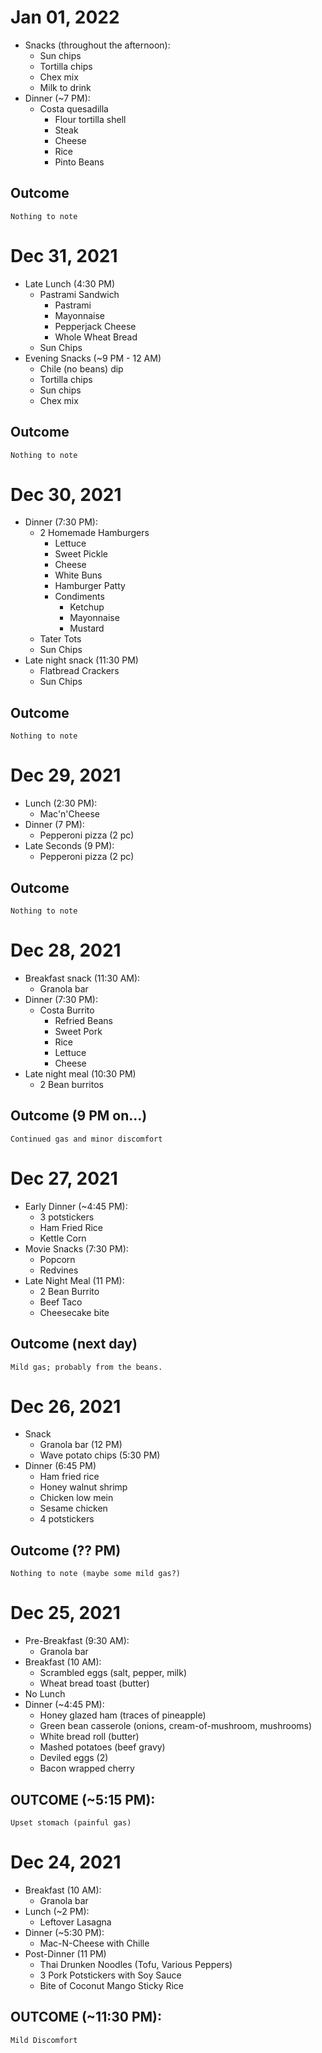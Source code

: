 # Jan 01, 2022
- Snacks (throughout the afternoon):
    - Sun chips
    - Tortilla chips
    - Chex mix
    - Milk to drink
- Dinner (~7 PM):
    - Costa quesadilla
        - Flour tortilla shell
        - Steak
        - Cheese
        - Rice
        - Pinto Beans
## Outcome
    Nothing to note

# Dec 31, 2021
- Late Lunch (4:30 PM)
    - Pastrami Sandwich
        - Pastrami
        - Mayonnaise
        - Pepperjack Cheese
        - Whole Wheat Bread
    - Sun Chips
- Evening Snacks (~9 PM - 12 AM)
    - Chile (no beans) dip
    - Tortilla chips
    - Sun chips
    - Chex mix
## Outcome
    Nothing to note

# Dec 30, 2021
- Dinner (7:30 PM):
    - 2 Homemade Hamburgers
        - Lettuce
        - Sweet Pickle
        - Cheese
        - White Buns
        - Hamburger Patty
        - Condiments
            - Ketchup
            - Mayonnaise
            - Mustard
    - Tater Tots
    - Sun Chips
- Late night snack (11:30 PM)
    - Flatbread Crackers
    - Sun Chips
## Outcome
    Nothing to note

# Dec 29, 2021
- Lunch (2:30 PM):
    - Mac'n'Cheese
- Dinner (7 PM):
    - Pepperoni pizza (2 pc)
- Late Seconds (9 PM):
    - Pepperoni pizza (2 pc)
## Outcome
    Nothing to note

# Dec 28, 2021
- Breakfast snack (11:30 AM):
    - Granola bar
- Dinner (7:30 PM):
    - Costa Burrito
        - Refried Beans
        - Sweet Pork
        - Rice
        - Lettuce
        - Cheese
- Late night meal (10:30 PM)
    - 2 Bean burritos
## Outcome (9 PM on...)
    Continued gas and minor discomfort

# Dec 27, 2021
- Early Dinner (~4:45 PM):
    - 3 potstickers
    - Ham Fried Rice
    - Kettle Corn
- Movie Snacks (7:30 PM):
    - Popcorn
    - Redvines
- Late Night Meal (11 PM):
    - 2 Bean Burrito
    - Beef Taco
    - Cheesecake bite
## Outcome (next day)
    Mild gas; probably from the beans.

# Dec 26, 2021
- Snack
    - Granola bar (12 PM)
    - Wave potato chips (5:30 PM)
- Dinner (6:45 PM)
    - Ham fried rice
    - Honey walnut shrimp
    - Chicken low mein
    - Sesame chicken
    - 4 potstickers
## Outcome (?? PM)
    Nothing to note (maybe some mild gas?)

# Dec 25, 2021
- Pre-Breakfast (9:30 AM):
    - Granola bar
- Breakfast (10 AM):
    - Scrambled eggs (salt, pepper, milk)
    - Wheat bread toast (butter)
- No Lunch
- Dinner (~4:45 PM):
    - Honey glazed ham (traces of pineapple)
    - Green bean casserole (onions, cream-of-mushroom, mushrooms)
    - White bread roll (butter)
    - Mashed potatoes (beef gravy)
    - Deviled eggs (2)
    - Bacon wrapped cherry
## OUTCOME (~5:15 PM):
    Upset stomach (painful gas)

# Dec 24, 2021
- Breakfast (10 AM):
    - Granola bar
- Lunch (~2 PM):
    - Leftover Lasagna
- Dinner (~5:30 PM):
    - Mac-N-Cheese with Chille
- Post-Dinner (11 PM)
    - Thai Drunken Noodles (Tofu, Various Peppers)
    - 3 Pork Potstickers with Soy Sauce
    - Bite of Coconut Mango Sticky Rice
## OUTCOME (~11:30 PM):
    Mild Discomfort